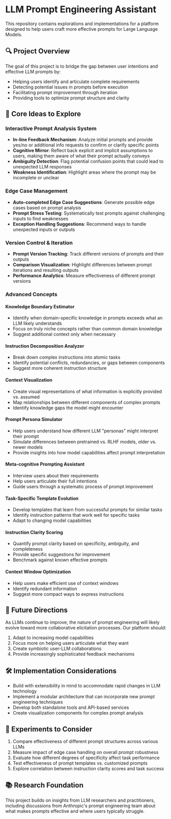 # LLM Prompt Engineering Assistant

This repository contains explorations and implementations for a platform designed to help users craft more effective prompts for Large Language Models.

## 🔍 Project Overview

The goal of this project is to bridge the gap between user intentions and effective LLM prompts by:
- Helping users identify and articulate complete requirements
- Detecting potential issues in prompts before execution
- Facilitating prompt improvement through iteration
- Providing tools to optimize prompt structure and clarity

## 🌟 Core Ideas to Explore

### Interactive Prompt Analysis System
- **In-line Feedback Mechanism**: Analyze initial prompts and provide yes/no or additional info requests to confirm or clarify specific points
- **Cognitive Mirror**: Reflect back explicit and implicit assumptions to users, making them aware of what their prompt actually conveys
- **Ambiguity Detection**: Flag potential confusion points that could lead to unexpected LLM responses
- **Weakness Identification**: Highlight areas where the prompt may be incomplete or unclear

### Edge Case Management
- **Auto-completed Edge Case Suggestions**: Generate possible edge cases based on prompt analysis
- **Prompt Stress Testing**: Systematically test prompts against challenging inputs to find weaknesses
- **Exception Handling Suggestions**: Recommend ways to handle unexpected inputs or outputs

### Version Control & Iteration
- **Prompt Version Tracking**: Track different versions of prompts and their outputs
- **Comparison Visualization**: Highlight differences between prompt iterations and resulting outputs
- **Performance Analytics**: Measure effectiveness of different prompt versions

### Advanced Concepts

#### Knowledge Boundary Estimator
- Identify when domain-specific knowledge in prompts exceeds what an LLM likely understands
- Focus on truly niche concepts rather than common domain knowledge
- Suggest additional context only when necessary

#### Instruction Decomposition Analyzer
- Break down complex instructions into atomic tasks
- Identify potential conflicts, redundancies, or gaps between components
- Suggest more coherent instruction structure

#### Context Visualization
- Create visual representations of what information is explicitly provided vs. assumed
- Map relationships between different components of complex prompts
- Identify knowledge gaps the model might encounter

#### Prompt Persona Simulator
- Help users understand how different LLM "personas" might interpret their prompt
- Simulate differences between pretrained vs. RLHF models, older vs. newer models
- Provide insights into how model capabilities affect prompt interpretation

#### Meta-cognitive Prompting Assistant
- Interview users about their requirements
- Help users articulate their full intentions
- Guide users through a systematic process of prompt improvement

#### Task-Specific Template Evolution
- Develop templates that learn from successful prompts for similar tasks
- Identify instruction patterns that work well for specific tasks
- Adapt to changing model capabilities

#### Instruction Clarity Scoring
- Quantify prompt clarity based on specificity, ambiguity, and completeness
- Provide specific suggestions for improvement
- Benchmark against known effective prompts

#### Context Window Optimization
- Help users make efficient use of context windows
- Identify redundant information
- Suggest more compact ways to express instructions

## 🔮 Future Directions

As LLMs continue to improve, the nature of prompt engineering will likely evolve toward more collaborative elicitation processes. Our platform should:

1. Adapt to increasing model capabilities
2. Focus more on helping users articulate what they want
3. Create symbiotic user-LLM collaborations
4. Provide increasingly sophisticated feedback mechanisms

## 🛠️ Implementation Considerations

- Build with extensibility in mind to accommodate rapid changes in LLM technology
- Implement a modular architecture that can incorporate new prompt engineering techniques
- Develop both standalone tools and API-based services
- Create visualization components for complex prompt analysis

## 🧪 Experiments to Consider

1. Compare effectiveness of different prompt structures across various LLMs
2. Measure impact of edge case handling on overall prompt robustness
3. Evaluate how different degrees of specificity affect task performance
4. Test effectiveness of prompt templates vs. customized prompts
5. Explore correlation between instruction clarity scores and task success

## 📚 Research Foundation

This project builds on insights from LLM researchers and practitioners, including discussions from Anthropic's prompt engineering team about what makes prompts effective and where users typically struggle.